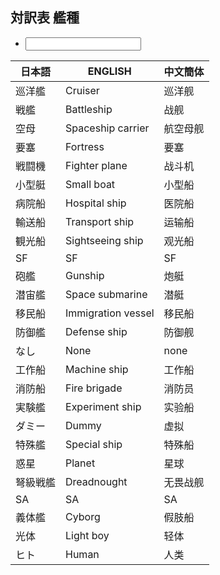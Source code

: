 ## 対訳表 艦種

<ul class="commands">
	<li><input type="text" oninput="javascript:table_filter(this.value)" data-auto-param="q" /></li>
</ul>

| 日本語   | ENGLISH            | 中文簡体 |
|----------|--------------------|----------|
| 巡洋艦   | Cruiser            | 巡洋舰   |
| 戦艦     | Battleship         | 战舰     |
| 空母     | Spaceship carrier  | 航空母舰 |
| 要塞     | Fortress           | 要塞     |
| 戦闘機   | Fighter plane      | 战斗机   |
| 小型艇   | Small boat         | 小型船   |
| 病院船   | Hospital ship      | 医院船   |
| 輸送船   | Transport ship     | 运输船   |
| 観光船   | Sightseeing ship   | 观光船   |
| SF       | SF                 | SF       |
| 砲艦     | Gunship            | 炮艇     |
| 潜宙艦   | Space submarine    | 潜艇     |
| 移民船   | Immigration vessel | 移民船   |
| 防御艦   | Defense ship       | 防御舰   |
| なし     | None               | none     |
| 工作船   | Machine ship       | 工作船   |
| 消防船   | Fire brigade       | 消防员   |
| 実験艦   | Experiment ship    | 实验船   |
| ダミー   | Dummy              | 虚拟     |
| 特殊艦   | Special ship       | 特殊船   |
| 惑星     | Planet             | 星球     |
| 弩級戦艦 | Dreadnought        | 无畏战舰 |
| SA       | SA                 | SA       |
| 義体艦   | Cyborg             | 假肢船   |
| 光体     | Light boy          | 轻体     |
| ヒト     | Human              | 人类     |

<script type="module">
import * as Table from "./assets/table.js";

const table = document.querySelector("table");

window.table_filter = (s) => Table.row_filter(table,  s == "", (tr, _) => Array.from(tr.children).some(td => td.textContent.includes(s)));
</script>

